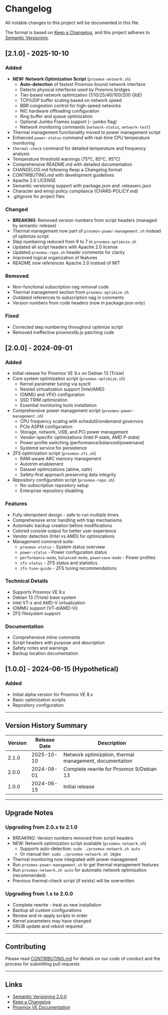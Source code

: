 # Changelog

All notable changes to this project will be documented in this file.

The format is based on [Keep a Changelog](https://keepachangelog.com/en/1.0.0/),
and this project adheres to [Semantic Versioning](https://semver.org/spec/v2.0.0.html).

## [2.1.0] - 2025-10-10

### Added
- **NEW: Network Optimization Script** (`proxmox-network.sh`)
  - **Auto-detection** of fastest Proxmox-bound network interface
  - Detects physical interfaces used by Proxmox bridges
  - Tier-based network optimization (1/10/25/40/100/200 GbE)
  - TCP/UDP buffer scaling based on network speed
  - BBR congestion control for high-speed networks
  - NIC hardware offloading configuration
  - Ring buffer and queue optimization
  - Optional Jumbo Frames support (--jumbo flag)
  - Network monitoring commands (`network-status`, `network-test`)
- Thermal management functionality moved to power management script
- Enhanced `power-status` command with real-time CPU temperature monitoring
- `thermal-check` command for detailed temperature and frequency analysis
- Temperature threshold warnings (75°C, 85°C, 95°C)
- Comprehensive README.md with detailed documentation
- CHANGELOG.md following Keep a Changelog format
- CONTRIBUTING.md with development guidelines
- Apache 2.0 LICENSE
- Semantic versioning support with package.json and .releaserc.json
- Character and emoji policy compliance (CHARS-POLICY.md)
- .gitignore for project files

### Changed
- **BREAKING**: Removed version numbers from script headers (managed by semantic-release)
- Thermal management now part of `proxmox-power-management.sh` instead of optimize script
- Step numbering reduced from 9 to 7 in `proxmox-optimize.sh`
- Updated all script headers with Apache 2.0 license
- Updated `proxmox-repo.sh` header comments for clarity
- Improved logical organization of features
- README now references Apache 2.0 instead of MIT

### Removed
- Non-functional subscription nag removal code
- Thermal management section from `proxmox-optimize.sh`
- Outdated references to subscription nag in comments
- Version numbers from code headers (now in package.json only)

### Fixed
- Corrected step numbering throughout optimize script
- Removed ineffective proxmoxlib.js patching code

## [2.0.0] - 2024-09-01

### Added
- Initial release for Proxmox VE 9.x on Debian 13 (Trixie)
- Core system optimization script (`proxmox-optimize.sh`)
  - Kernel parameter tuning via sysctl
  - Nested virtualization support (Intel/AMD)
  - IOMMU and VFIO configuration
  - SSD TRIM optimization
  - Essential monitoring tools installation
- Comprehensive power management script (`proxmox-power-management.sh`)
  - CPU frequency scaling with schedutil/ondemand governors
  - PCIe ASPM configuration
  - Storage, network, USB, and PCI power management
  - Vendor-specific optimizations (Intel P-state, AMD P-state)
  - Power profile switching (performance/balanced/powersave)
  - Systemd service for persistence
- ZFS optimization script (`proxmox-zfs.sh`)
  - RAM-aware ARC memory management
  - Autotrim enablement
  - Dataset optimizations (atime, xattr)
  - Safety-first approach preserving data integrity
- Repository configuration script (`proxmox-repo.sh`)
  - No-subscription repository setup
  - Enterprise repository disabling

### Features
- Fully idempotent design - safe to run multiple times
- Comprehensive error handling with trap mechanisms
- Automatic backup creation before modifications
- Colored console output for better user experience
- Vendor detection (Intel vs AMD) for optimizations
- Management command suite:
  - `proxmox-status` - System status overview
  - `power-status` - Power configuration status
  - `performance-mode`, `balanced-mode`, `powersave-mode` - Power profiles
  - `zfs-status` - ZFS status and statistics
  - `zfs-tune-guide` - ZFS tuning recommendations

### Technical Details
- Supports Proxmox VE 9.x
- Debian 13 (Trixie) base system
- Intel VT-x and AMD-V virtualization
- IOMMU support (VT-d/AMD-Vi)
- ZFS filesystem support

### Documentation
- Comprehensive inline comments
- Script headers with purpose and description
- Safety notes and warnings
- Backup location documentation

## [1.0.0] - 2024-06-15 (Hypothetical)

### Added
- Initial alpha version for Proxmox VE 8.x
- Basic optimization scripts
- Repository configuration

---

## Version History Summary

| Version | Release Date | Description |
|---------|--------------|-------------|
| 2.1.0   | 2025-10-10   | Network optimization, thermal management, documentation |
| 2.0.0   | 2024-09-01   | Complete rewrite for Proxmox 9/Debian 13 |
| 1.0.0   | 2024-06-15   | Initial release |

---

## Upgrade Notes

### Upgrading from 2.0.x to 2.1.0
- BREAKING: Version numbers removed from script headers
- NEW: Network optimization script available (`proxmox-network.sh`)
  - Supports auto-detection: `sudo ./proxmox-network.sh auto`
  - Or manual tier: `sudo ./proxmox-network.sh 10gbe`
- Thermal monitoring now integrated with power management
- Run `proxmox-power-management.sh` to get thermal management features
- Run `proxmox-network.sh auto` for automatic network optimization (recommended)
- Previous thermal-check script (if exists) will be overwritten

### Upgrading from 1.x to 2.0.0
- Complete rewrite - treat as new installation
- Backup all custom configurations
- Review and re-apply scripts in order
- Kernel parameters may have changed
- GRUB update and reboot required

---

## Contributing

Please read [CONTRIBUTING.md](CONTRIBUTING.md) for details on our code of conduct and the process for submitting pull requests.

---

## Links

- [Semantic Versioning 2.0.0](https://semver.org/)
- [Keep a Changelog](https://keepachangelog.com/)
- [Proxmox VE Documentation](https://pve.proxmox.com/pve-docs/)
